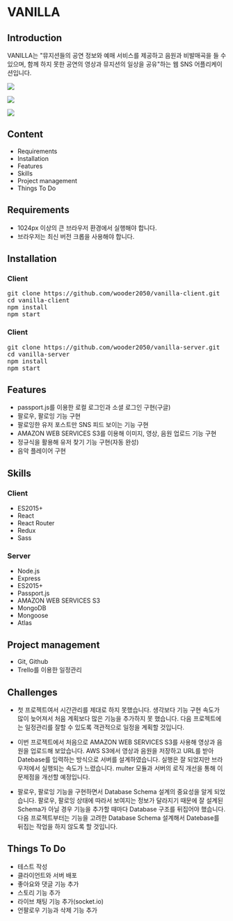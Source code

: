 # VANILLA


## Introduction

VANILLA는 "뮤지션들의 공연 정보와 예매 서비스를 제공하고 음원과 비발매곡을 들 수 있으며, 함께 하지 못한 공연의 영상과 뮤지션의 일상을 공유"하는 웹 SNS 어플리케이션입니다.

![](https://algo111.s3.ap-northeast-2.amazonaws.com/readme.gif)

![](https://algo111.s3.ap-northeast-2.amazonaws.com/vanilla.gif)

![](https://algo111.s3.ap-northeast-2.amazonaws.com/vanilla2.gif)

## Content

* Requirements
* Installation
* Features
* Skills
* Project management
* Things To Do

## Requirements
* 1024px 이상의 큰 브라우저 환경에서 실행해야 합니다.
* 브라우저는 최신 버전 크롭을 사용해야 합니다.

## Installation

### Client
<pre>
git clone https://github.com/wooder2050/vanilla-client.git
cd vanilla-client
npm install
npm start
</pre>

### Client
<pre>
git clone https://github.com/wooder2050/vanilla-server.git
cd vanilla-server
npm install
npm start
</pre>

## Features

* passport.js를 이용한 로컬 로그인과 소셜 로그인 구현(구글)
* 팔로우, 팔로잉 기능 구현
* 팔로잉한 유저 포스트만 SNS 피드 보이는 기능 구현
* AMAZON WEB SERVICES S3를 이용해 이미지, 영상, 음원 업로드 기능 구현
* 정규식을 활용해 유저 찾기 기능 구현(자동 완성)
* 음악 플레이어 구현 

## Skills

### Client
* ES2015+
* React
* React Router
* Redux 
* Sass

### Server
* Node.js
* Express
* ES2015+
* Passport.js
* AMAZON WEB SERVICES S3
* MongoDB
* Mongoose
* Atlas

## Project management
* Git, Github
* Trello를 이용한 일정관리

## Challenges
* 첫 프로젝트여서 시간관리를 제대로 하지 못했습니다. 생각보다 기능 구현 속도가 많이 늦어져서 처음 계획보다 많은 기능을 추가하지 못 했습니다. 다음 프로젝트에는 일정관리를 잘할 수 있도록 객관적으로 일정을 계획할 것입니다.  

* 이번 프로젝트에서 처음으로 AMAZON WEB SERVICES S3를 사용해 영상과 음원을 업로드해 보았습니다. AWS S3에서 영상과 음원을 저장하고 URL를 받아 Datebase를 입력하는 방식으로 서버를 설계하였습니다. 실행은 잘 되었지만 브라우저에서 실행되는 속도가 느렸습니다. multer 모듈과 서버의 로직 개선을 통해 이 문제점을 개선할 예정입니다.

* 팔로우, 팔로잉 기능을 구현하면서 Database Schema 설계의 중요성을 알게 되었습니다. 팔로우, 팔로잉 상태에 따라서 보여지는 정보가 달라지기 때문에 잘 설계된 Schema가 아닐 경우 기능을 추가할 때마다 Database 구조를 뒤집어야 했습니다. 다음 프로젝트부터는 기능을 고려한 Database Schema 설계해서 Datebase를 뒤집는 작업을 하지 않도록 할 것입니다. 


## Things To Do
* 테스트 작성
* 클라이언트와 서버 배포
* 좋아요와 댓글 기능 추가
* 스토리 기능 추가
* 라이브 채팅 기능 추가(socket.io)
* 언팔로우 기능과 삭제 기능 추가
